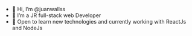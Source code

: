 - 👋 Hi, I’m @juanwallss
- 👀 I’m a JR full-stack web Developer
- 🌱 Open to learn new technologies and currently working with ReactJs and NodeJs

<!---
juanwallss/juanwallss is a ✨ special ✨ repository because its `README.md` (this file) appears on your GitHub profile.
You can click the Preview link to take a look at your changes.
--->
